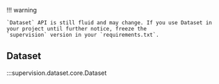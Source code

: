 !!! warning

    `Dataset` API is still fluid and may change. If you use Dataset in your project until further notice, freeze the 
    `supervision` version in your `requirements.txt`.

## Dataset

:::supervision.dataset.core.Dataset